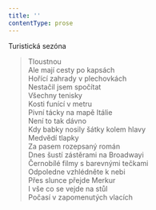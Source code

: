 ```yaml
---
title: ''
contentType: prose
---
```


Turistická sezóna

> Tloustnou  
> Ale mají cesty po kapsách  
> Hořící zahrady v plechovkách  
> Nestačil jsem spočítat  
> Všechny tenisky  
> Kosti funící v metru  
> Pivní tácky na mapě Itálie  
> Není to tak dávno  
> Kdy babky nosily šátky kolem hlavy  
> Medvědí tlapky  
> Za pasem rozepsaný román  
> Dnes šustí zástěrami na Broadwayi  
> Černobílé filmy s barevnými tečkami  
> Odpoledne vzhlédněte k nebi  
> Přes slunce přejde Merkur  
> I vše co se vejde na stůl  
> Počasí v zapomenutých vlacích
